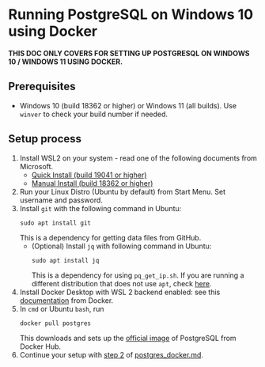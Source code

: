 # Running PostgreSQL on Windows 10 using Docker

**THIS DOC ONLY COVERS FOR SETTING UP POSTGRESQL ON WINDOWS 10 / WINDOWS 11 USING DOCKER.**

## Prerequisites
 * Windows 10 (build 18362 or higher) or Windows 11 (all builds). Use ``winver`` to check your build number if needed.

## Setup process
 1. Install WSL2 on your system - read one of the following documents from Microsoft.
    * [Quick Install (build 19041 or higher)](https://docs.microsoft.com/en-us/windows/wsl/install)
    * [Manual Install (build 18362 or higher)](https://docs.microsoft.com/en-us/windows/wsl/install-manual)
 2. Run your Linux Distro (Ubuntu by default) from Start Menu. Set username and password.
 3. Install ``git`` with the following command in Ubuntu:
    ```
    sudo apt install git
    ```
    This is a dependency for getting data files from GitHub.
     * (Optional) Install ``jq`` with following command in Ubuntu:
        ```
        sudo apt install jq
        ```
        This is a dependency for using ``pq_get_ip.sh``.
        If you are running a different distribution that does not use ``apt``, check [here](https://stedolan.github.io/jq/download/).
 4. Install Docker Desktop with WSL 2 backend enabled: see this [documentation](https://docs.docker.com/desktop/windows/wsl/) from Docker.
 5. In ``cmd`` or Ubuntu ``bash``, run
    ```
    docker pull postgres
    ```
    This downloads and sets up the [official image](https://hub.docker.com/_/postgres) of PostgreSQL from Docker Hub.
 6. Continue your setup with [step 2](postgres_docker.md#Step_2:_Get_files_from_github) of [postgres_docker.md](postgres_docker.md).